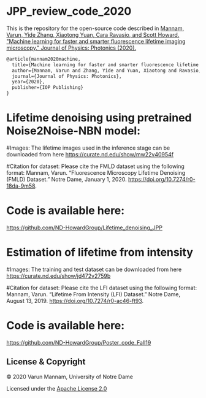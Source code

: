 # JPP_review_code_2020

This is the repository for the open-source code described in
[Mannam, Varun, Yide Zhang, Xiaotong Yuan, Cara Ravasio, and Scott Howard. "Machine learning for faster and smarter fluorescence lifetime imaging microscopy." Journal of Physics: Photonics (2020).](https://iopscience.iop.org/article/10.1088/2515-7647/abac1a)

```latex
@article{mannam2020machine,
  title={Machine learning for faster and smarter fluorescence lifetime imaging microscopy},
  author={Mannam, Varun and Zhang, Yide and Yuan, Xiaotong and Ravasio, Cara and Howard, Scott},
  journal={Journal of Physics: Photonics},
  year={2020},
  publisher={IOP Publishing}
}
```

# Lifetime denoising using pretrained Noise2Noise-NBN model:

#Images: The lifetime images used in the inference stage can be downloaded from here https://curate.nd.edu/show/mw22v40954f

#Citation for dataset: Please cite the FMLD dataset using the following format: 
Mannam, Varun. “Fluorescence Microscopy Lifetime Denoising (FMLD) Dataset.” Notre Dame, January 1, 2020. https://doi.org/10.7274/r0-18da-9m58.

# Code is available here: 
https://github.com/ND-HowardGroup/Lifetime_denoising_JPP


# Estimation of lifetime from intensity

#Images: The training and test dataset can be downloaded from here https://curate.nd.edu/show/jd472v2759b

#Citation for dataset: Please cite the LFI dataset using the following format: Mannam, Varun. “Lifetime From Intensity (LFI) Dataset.” Notre Dame, August 13, 2019. https://doi.org/10.7274/r0-ac46-ft93.

# Code is available here: 
https://github.com/ND-HowardGroup/Poster_code_Fall19


## License & Copyright
© 2020 Varun Mannam, University of Notre Dame

Licensed under the [Apache License 2.0](https://github.com/ND-HowardGroup/JPP_review_code_2020/blob/master/LICENSE.txt)
